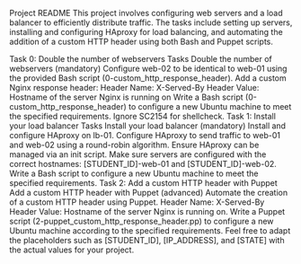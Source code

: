 Project README
This project involves configuring web servers and a load balancer to efficiently distribute traffic. The tasks include setting up servers, installing and configuring HAproxy for load balancing, and automating the addition of a custom HTTP header using both Bash and Puppet scripts.

Task 0: Double the number of webservers
Tasks
Double the number of webservers (mandatory)
Configure web-02 to be identical to web-01 using the provided Bash script (0-custom_http_response_header).
Add a custom Nginx response header:
Header Name: X-Served-By
Header Value: Hostname of the server Nginx is running on
Write a Bash script (0-custom_http_response_header) to configure a new Ubuntu machine to meet the specified requirements.
Ignore SC2154 for shellcheck.
Task 1: Install your load balancer
Tasks
Install your load balancer (mandatory)
Install and configure HAproxy on lb-01.
Configure HAproxy to send traffic to web-01 and web-02 using a round-robin algorithm.
Ensure HAproxy can be managed via an init script.
Make sure servers are configured with the correct hostnames: [STUDENT_ID]-web-01 and [STUDENT_ID]-web-02.
Write a Bash script to configure a new Ubuntu machine to meet the specified requirements.
Task 2: Add a custom HTTP header with Puppet
Add a custom HTTP header with Puppet (advanced)
Automate the creation of a custom HTTP header using Puppet.
Header Name: X-Served-By
Header Value: Hostname of the server Nginx is running on.
Write a Puppet script (2-puppet_custom_http_response_header.pp) to configure a new Ubuntu machine according to the specified requirements.
Feel free to adapt the placeholders such as [STUDENT_ID], [IP_ADDRESS], and [STATE] with the actual values for your project.
